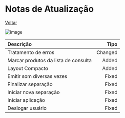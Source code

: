 # Notas de Atualização

[Voltar](https://github.com/peedroca/documentations/blob/master/Pick%20'n'%20Go/home.md#pick-n-go)

![image](https://img.shields.io/badge/version@date-v1.3.0%20(21/01/2020)-success)

Descrição | Tipo
:--- | ---:
Tratamento de erros | Changed
Marcar produtos da lista de consulta | Added
Layout Compacto | Added
Emitir som diversas vezes | Fixed
Finalizar separação | Fixed
Iniciar nova separação | Fixed
Iniciar aplicação | Fixed
Deslogar usuário | Fixed
